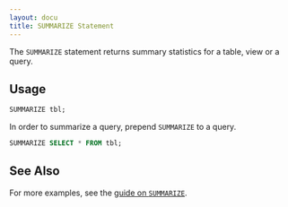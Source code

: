 ```yaml
---
layout: docu
title: SUMMARIZE Statement
---
```


The `SUMMARIZE` statement returns summary statistics for a table, view or a query.

## Usage

```sql
SUMMARIZE tbl;
```

In order to summarize a query, prepend `SUMMARIZE` to a query.

```sql
SUMMARIZE SELECT * FROM tbl;
```

## See Also

For more examples, see the [guide on `SUMMARIZE`](../../guides/meta/summarize).
